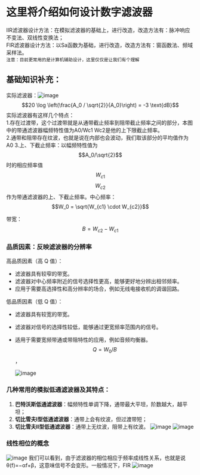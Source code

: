 # 这里将介绍如何设计数字滤波器  
IIR滤波器设计方法：在模拟滤波器的基础上，进行改造，改造方法有：脉冲响应不变法、双线性变换法；  
FIR滤波器设计方法：以Sa函数为基础，进行改造，改造方法有：窗函数法、频域采样法。  
`注意：目前更常用的是计算机辅助设计，这里仅仅是让我们有个理解`
## 基础知识补充：

实际滤波器：![image](https://github.com/BoBo1529707515/EEG-analyse/assets/145309276/da714efc-2189-4b65-8e8b-5498226386dd)   
$$20 \log \left(\frac{A_0 / \sqrt{2}}{A_0}\right) = -3 \text{dB}$$
实际滤波器有这样几个特点：  
1.存在过渡带，这个过渡带就是从通带截止频率到阻带截止频率之间的部分，本图中的带通滤波器幅频特性值为A0/Wc1 Wc2是他的上下限截止频率。  
2.通带和阻带存在纹波，也就是说在内部也会波动，我们取该部分的平均值作为A0
3.上、下截止频率：以幅频特性值为 $$A_0/\sqrt{2}$$ 时的相应频率值 $$W_{c1}$$ $$W_{c2}$$ 作为带通滤波器的上、下截止频率。中心频率： $$W_0 = \sqrt{W_{c1} \cdot W_{c2}}$$

带宽： $$B = W_{c2} - W_{c1}$$

### 品质因素：反映滤波器的分辨率  
 高品质因素（高 Q 值）：

- 滤波器具有较窄的带宽。
- 滤波器对中心频率附近的信号选择性更高，能够更好地分辨出相邻频率。
- 应用于需要高选择性和高分辨率的场合，例如无线电接收机的调谐回路。

 低品质因素（低 Q 值）：

- 滤波器具有较宽的带宽。
- 滤波器对信号的选择性较低，能够通过更宽频率范围内的信号。
- 适用于需要宽频带通或带阻特性的应用，例如音频均衡器。
  $$Q = W_0 / B$$，

  ![image](https://github.com/BoBo1529707515/EEG-analyse/assets/145309276/21f4c323-09e3-4531-9450-2d41a22b1b12)
### 几种常用的模拟低通滤波器及其特点：

1. **巴特沃斯低通滤波器**：幅频特性单调下降，通带最大平坦，阶数越大，越平坦；
2. **切比雪夫Ⅰ型低通滤波器**：通带上会有纹波，但过渡带短；
3. **切比雪夫Ⅱ型低通滤波器**：通带上无纹波，阻带上有纹波。
![image](https://github.com/BoBo1529707515/EEG-analyse/assets/145309276/0114f599-5dc1-4dd7-93fc-8733c6611a82)
![image](https://github.com/BoBo1529707515/EEG-analyse/assets/145309276/3ceebecf-4de8-447b-8400-747002b75fe2)
### 线性相位的概念  
![image](https://github.com/BoBo1529707515/EEG-analyse/assets/145309276/398b81a9-7446-4e72-ad3c-4073c4f6d728)
我们可以看到，由于滤波器的相位相应于频率成线性关系，也就是说θ(f)=−αf+β，这意味信号不会变形。一般情况下，FIR
![image](https://github.com/BoBo1529707515/EEG-analyse/assets/145309276/d4c00609-b5ec-4f1e-9b8a-529869e85d7c)
